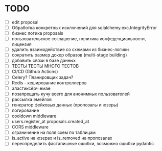 # TODO

* [ ] edit proposal
* [ ] Обработка конкретных исключений для sqlalchemy.exc.IntegrityError
* [ ] бизнес логика proposals
* [ ] пользовательское соглашение, политика конфеденциальности, лицензия
* [ ] удалить взаимодействие со схемами из бизнес-логики
* [ ] сократить размер докер образов (multi-stage building)
* [ ] добавить связи в базе данных
* [ ] ТЕСТЫ ТЕСТЫ МНОГО ТЕСТОВ
* [ ] CI/CD (Github Actions)
* [ ] Celery? Планировщик задач?
* [ ] Redis - кеширование контроллеров
* [ ] эластиксёрч емае
* [ ] позапрещать кучу всего для анонимных пользователей
* [ ] рассылка эмейлов
* [ ] генератор фейковых данных (пропозалы и юзеры)
* [ ] логирование
* [ ] cooldown middleware
* [ ] users.register_at proposals.created_at
* [ ] CORS middleware
* [ ] ограничение на поля схем по таблицам
* [ ] is_active на юзерах и is_removed на пропозалах
* [ ] переопределить фастапишные ошибки, возможно ошибки pydantic